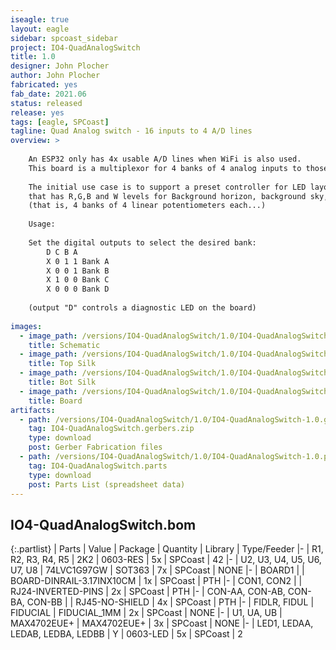```yaml
---
iseagle: true
layout: eagle
sidebar: spcoast_sidebar
project: IO4-QuadAnalogSwitch
title: 1.0
designer: John Plocher
author: John Plocher
fabricated: yes
fab_date: 2021.06
status: released
release: yes
tags: [eagle, SPCoast]
tagline: Quad Analog switch - 16 inputs to 4 A/D lines
overview: >
    
    An ESP32 only has 4x usable A/D lines when WiFi is also used.
    This board is a multiplexor for 4 banks of 4 analog inputs to those A/D lines.
    
    The initial use case is to support a preset controller for LED layout lighting
    that has R,G,B and W levels for Background horizon, background sky, foreground sky and suplementary lighting.
    (that is, 4 banks of 4 linear potentiometers each...)
    
    Usage:
    
    Set the digital outputs to select the desired bank:
        D C B A
        X 0 1 1	Bank A
        X 0 0 1	Bank B
        X 1 0 0	Bank C
        X 0 0 0	Bank D
    
    (output "D" controls a diagnostic LED on the board)
    
images:
  - image_path: /versions/IO4-QuadAnalogSwitch/1.0/IO4-QuadAnalogSwitch-1.0.sch.png
    title: Schematic
  - image_path: /versions/IO4-QuadAnalogSwitch/1.0/IO4-QuadAnalogSwitch-1.0.top.brd.png
    title: Top Silk
  - image_path: /versions/IO4-QuadAnalogSwitch/1.0/IO4-QuadAnalogSwitch-1.0.bot.brd.png
    title: Bot Silk
  - image_path: /versions/IO4-QuadAnalogSwitch/1.0/IO4-QuadAnalogSwitch-1.0.brd.png
    title: Board
artifacts:
  - path: /versions/IO4-QuadAnalogSwitch/1.0/IO4-QuadAnalogSwitch-1.0.gerbers.zip
    tag: IO4-QuadAnalogSwitch.gerbers.zip
    type: download
    post: Gerber Fabrication files
  - path: /versions/IO4-QuadAnalogSwitch/1.0/IO4-QuadAnalogSwitch-1.0.parts.csv
    tag: IO4-QuadAnalogSwitch.parts
    type: download
    post: Parts List (spreadsheet data)
---
```


## IO4-QuadAnalogSwitch.bom

{:.partlist}
| Parts | Value | Package | Quantity | Library | Type/Feeder
|-
| R1, R2, R3, R4, R5 | 2K2 | 0603-RES | 5x | SPCoast | 42
|-
| U2, U3, U4, U5, U6, U7, U8 | 74LVC1G97GW | SOT363 | 7x | SPCoast | NONE
|-
| BOARD1 |  | BOARD-DINRAIL-3.17INX10CM | 1x | SPCoast | PTH
|-
| CON1, CON2 |  | RJ24-INVERTED-PINS | 2x | SPCoast | PTH
|-
| CON-AA, CON-AB, CON-BA, CON-BB |  | RJ45-NO-SHIELD | 4x | SPCoast | PTH
|-
| FIDLR, FIDUL | FIDUCIAL | FIDUCIAL_1MM | 2x | SPCoast | NONE
|-
| U1, UA, UB | MAX4702EUE+ | MAX4702EUE+ | 3x | SPCoast | NONE
|-
| LED1, LEDAA, LEDAB, LEDBA, LEDBB | Y | 0603-LED | 5x | SPCoast | 2
